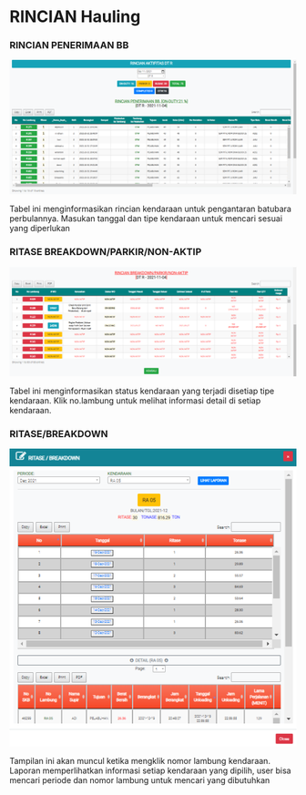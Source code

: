 # RINCIAN Hauling

### RINCIAN PENERIMAAN BB

![](<../../.gitbook/assets/rincian aktifitas dt r.png>)

Tabel ini menginformasikan rincian kendaraan untuk pengantaran batubara perbulannya. Masukan tanggal dan tipe kendaraan untuk mencari sesuai yang diperlukan

### RITASE BREAKDOWN/PARKIR/NON-AKTIP

![](../../.gitbook/assets/RINCIANbreakdown.png)

Tabel ini menginformasikan status kendaraan yang terjadi disetiap tipe kendaraan. Klik no.lambung untuk melihat informasi detail di setiap kendaraan.

### RITASE/BREAKDOWN

![](<../../.gitbook/assets/ritase breakdown.PNG>)

Tampilan ini akan muncul ketika mengklik nomor lambung kendaraan. Laporan memperlihatkan informasi setiap kendaraan yang dipilih, user bisa mencari periode dan nomor lambung untuk mencari yang dibutuhkan
